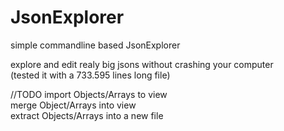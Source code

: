 # JsonExplorer
simple commandline based JsonExplorer

explore and edit realy big jsons without crashing your computer  
(tested it with a 733.595 lines long file)  

//TODO
import Objects/Arrays to view  
merge Object/Arrays into view  
extract Objects/Arrays into a new file  